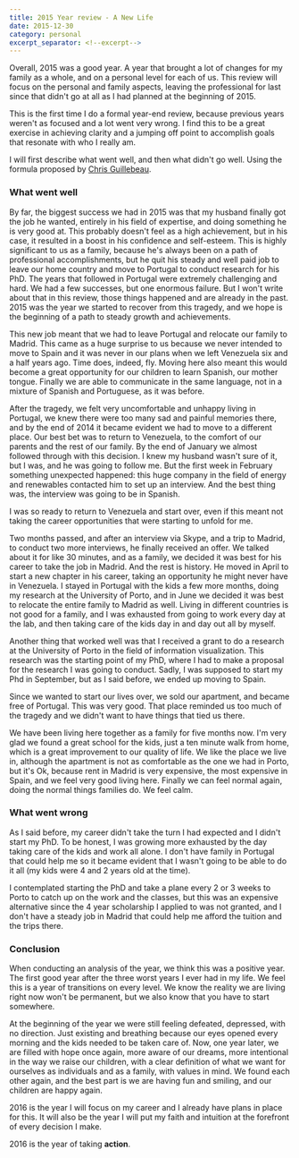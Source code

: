 ```yaml
---
title: 2015 Year review - A New Life
date: 2015-12-30
category: personal
excerpt_separator: <!--excerpt-->
---
```


Overall, 2015 was a good year. A year that brought a lot of changes for my family as a whole, and on a personal level for each of us. This review will focus on the personal and family aspects, leaving the professional for last since that didn't go at all as I had planned at the beginning of 2015.

This is the first time I do a formal year-end review, because previous years weren't as focused and a lot went very wrong. I find this to be a great exercise in achieving clarity and a jumping off point to accomplish goals that resonate with who I really am.

I will first describe what went well, and then what didn't go well. Using the formula proposed by [Chris Guillebeau](http://chrisguillebeau.com/).

<!--excerpt-->

### What went well

By far, the biggest success we had in 2015 was that my husband finally got the job he wanted, entirely in his field of expertise, and doing something he is very good at. This probably doesn't feel as a high achievement, but in his case, it resulted in a boost in his confidence and self-esteem. This is highly significant to us as a family, because he's always been on a path of professional accomplishments, but he quit his steady and well paid job to leave our home country and move to Portugal to conduct research for his PhD. The years that followed in Portugal were extremely challenging and hard. We had a few successes, but one enormous failure. But I won't write about that in this review, those things happened and are already in the past. 2015 was the year we started to recover from this tragedy, and we hope is the beginning of a path to steady growth and achievements.

This new job meant that we had to leave Portugal and relocate our family to Madrid. This came as a huge surprise to us because we never intended to move to Spain and it was never in our plans when we left Venezuela six and a half years ago. Time does, indeed, fly. Moving here also meant this would become a great opportunity for our children to learn Spanish, our mother tongue. Finally we are able to communicate in the same language, not in a mixture of Spanish and Portuguese, as it was before.

After the tragedy, we felt very uncomfortable and unhappy living in Portugal, we knew there were too many sad and painful memories there, and by the end of 2014 it became evident we had to move to a different place. Our best bet was to return to Venezuela, to the comfort of our parents and the rest of our family. By the end of January we almost followed through with this decision. I knew my husband wasn't sure of it, but I was, and he was going to follow me. But the first week in February something unexpected happened: this huge company in the field of energy and renewables contacted him to set up an interview. And the best thing was, the interview was going to be in Spanish.

I was so ready to return to Venezuela and start over, even if this meant not taking the career opportunities that were starting to unfold for me.

Two months passed, and after an interview via Skype, and a trip to Madrid, to conduct two more interviews, he finally received an offer. We talked about it for like 30 minutes, and as a family, we decided it was best for his career to take the job in Madrid. And the rest is history. He moved in April to start a new chapter in his career, taking an opportunity he might never have in Venezuela. I stayed in Portugal with the kids a few more months, doing my research at the University of Porto, and in June we decided it was best to relocate the entire family to Madrid as well. Living in different countries is not good for a family, and I was exhausted from going to work every day at the lab, and then taking care of the kids day in and day out all by myself.

Another thing that worked well was that I received a grant to do a research at the University of Porto in the field of information visualization. This research was the starting point of my PhD, where I had to make a proposal for the research I was going to conduct. Sadly, I was supposed to start my Phd in September, but as I said before, we ended up moving to Spain.

Since we wanted to start our lives over, we sold our apartment, and became free of Portugal. This was very good. That place reminded us too much of the tragedy and we didn't want to have things that tied us there.

We have been living here together as a family for five months now. I'm very glad we found a great school for the kids, just a ten minute walk from home, which is a great improvement to our quality of life. We like the place we live in, although the apartment is not as comfortable as the one we had in Porto, but it's Ok, because rent in Madrid is very expensive, the most expensive in Spain, and we feel very good living here. Finally we can feel normal again, doing the normal things families do. We feel calm.

### What went wrong

As I said before, my career didn't take the turn I had expected and I didn't start my PhD. To be honest, I was growing more exhausted by the day taking care of the kids and work all alone. I don't have family in Portugal that could help me so it became evident that I wasn't going to be able to do it all (my kids were 4 and 2 years old at the time).

I contemplated starting the PhD and take a plane every 2 or 3 weeks to Porto to catch up on the work and the classes, but this was an expensive alternative since the 4 year scholarship I applied to was not granted, and I don't have a steady job in Madrid that could help me afford the tuition and the trips there.

### Conclusion

When conducting an analysis of the year, we think this was a positive year. The first good year after the three worst years I ever had in my life. We feel this is a year of transitions on every level. We know the reality we are living right now won't be permanent, but we also know that you have to start somewhere.

At the beginning of the year we were still feeling defeated, depressed, with no direction. Just existing and breathing because our eyes opened every morning and the kids needed to be taken care of. Now, one year later, we are filled with hope once again, more aware of our dreams, more intentional in the way we raise our children, with a clear definition of what we want for ourselves as individuals and as a family, with values in mind. We found each other again, and the best part is we are having fun and smiling, and our children are happy again.

2016 is the year I will focus on my career and I already have plans in place for this. It will also be the year I will put my faith and intuition at the forefront of every decision I make.

2016 is the year of taking **action**.
